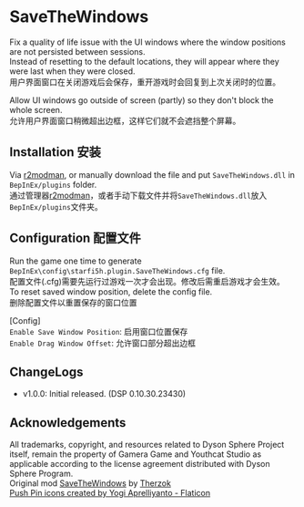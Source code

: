 # SaveTheWindows

Fix a quality of life issue with the UI windows where the window positions are not persisted between sessions.  
Instead of resetting to the default locations, they will appear where they were last when they were closed.  
用户界面窗口在关闭游戏后会保存，重开游戏时会回复到上次关闭时的位置。  

Allow UI windows go outside of screen (partly) so they don't block the whole screen.  
允许用户界面窗口稍微超出边框，这样它们就不会遮挡整个屏幕。  


## Installation 安装

Via [r2modman](https://dsp.thunderstore.io/package/ebkr/r2modman/), or manually download the file and put `SaveTheWindows.dll` in `BepInEx/plugins` folder.  
通过管理器[r2modman](https://dsp.thunderstore.io/package/ebkr/r2modman/)，或者手动下载文件并将`SaveTheWindows.dll`放入`BepInEx/plugins`文件夹。  

## Configuration 配置文件
Run the game one time to generate `BepInEx\config\starfi5h.plugin.SaveTheWindows.cfg` file.  
配置文件(.cfg)需要先运行过游戏一次才会出现。修改后需重启游戏才会生效。    
To reset saved window position, delete the config file.  
删除配置文件以重置保存的窗口位置  

[Config]  
`Enable Save Window Position`: 启用窗口位置保存  
`Enable Drag Window Offset`: 允许窗口部分超出边框   

## ChangeLogs
- v1.0.0: Initial released. (DSP 0.10.30.23430)  

## Acknowledgements

All trademarks, copyright, and resources related to Dyson Sphere Project itself, remain the property of Gamera Game and Youthcat Studio as applicable according to the license agreement distributed with Dyson Sphere Program.  
Original mod [SaveTheWindows](https://thunderstore.io/c/dyson-sphere-program/p/Therzok/SaveTheWindows/) by [Therzok](https://thunderstore.io/c/dyson-sphere-program/p/Therzok/)  
<a href="https://www.flaticon.com/free-icons/push-pin" title="push pin icons">Push Pin icons created by Yogi Aprelliyanto - Flaticon</a>  